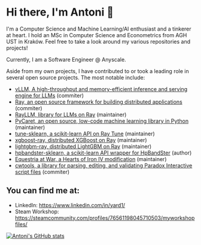 # Hi there, I'm Antoni 👋

I'm a Computer Science and Machine Learning/AI enthusiast and a tinkerer at heart. I hold an MSc in Computer Science and Econometrics from AGH UST in Kraków. Feel free to take a look around my various repositories and projects!

Currently, I am a Software Engineer @ Anyscale.

Aside from my own projects, I have contributed to or took a leading role in several open source projects. The most notable include:

* [vLLM, A high-throughput and memory-efficient inference and serving engine for LLMs](https://github.com/vllm-project/vllm) (commiter)
* [Ray, an open source framework for building distributed applications](https://github.com/ray-project/ray) (commiter)
* [RayLLM, library for LLMs on Ray](https://github.com/ray-project/ray-llm) (maintainer)
* [PyCaret, an open source, low-code machine learning library in Python](https://github.com/pycaret/pycaret) (maintainer)
* [tune-sklearn, a scikit-learn API on Ray Tune](https://github.com/ray-project/tune-sklearn) (maintainer)
* [xgboost-ray, distributed XGBoost on Ray](https://github.com/ray-project/xgboost_ray) (maintainer)
* [lightgbm-ray, distributed LightGBM on Ray](https://github.com/ray-project/lightgbm_ray) (maintainer)
* [hpbandster-sklearn, a scikit-learn API wrapper for HpBandSter](https://github.com/Yard1/hpbandster-sklearn) (author)
* [Equestria at War, a Hearts of Iron IV modification](https://github.com/EaW-Team/equestria_dev) (maintainer)
* [cwtools, a library for parsing, editing, and validating Paradox Interactive script files](https://github.com/cwtools/) (commiter)

## You can find me at:
 
* LinkedIn: https://www.linkedin.com/in/yard1/
* Steam Workshop: https://steamcommunity.com/profiles/76561198045710503/myworkshopfiles/

[![Antoni's GitHub stats](https://github-readme-stats.vercel.app/api?username=Yard1)](https://github.com/anuraghazra/github-readme-stats)

